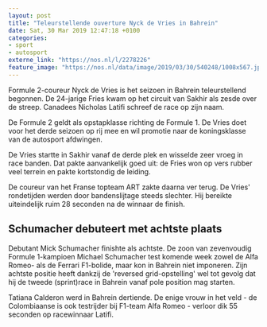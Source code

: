 ```yaml
---
layout: post
title: "Teleurstellende ouverture Nyck de Vries in Bahrein"
date: Sat, 30 Mar 2019 12:47:18 +0100
categories: 
- sport 
- autosport 
externe_link: "https://nos.nl/l/2278226"
feature_image: "https://nos.nl/data/image/2019/03/30/540248/1008x567.jpg"
---
```


<p>Formule 2-coureur Nyck de Vries is het seizoen in Bahrein teleurstellend begonnen. De 24-jarige Fries kwam op het circuit van Sakhir als zesde over de streep. Canadees Nicholas Latifi schreef de race op zijn naam.</p>
<p>De Formule 2 geldt als opstapklasse richting de Formule 1. De Vries doet voor het derde seizoen op rij mee en wil promotie naar de koningsklasse van de autosport afdwingen.</p>
<p>De Vries startte in Sakhir vanaf de derde plek en wisselde zeer vroeg in race banden. Dat pakte aanvankelijk goed uit: de Fries won op vers rubber veel terrein en pakte kortstondig de leiding.</p>
<p>De coureur van het Franse topteam ART zakte daarna ver terug. De Vries' rondetijden werden door bandenslijtage steeds slechter. Hij bereikte uiteindelijk ruim 28 seconden na de winnaar de finish.</p>
<h2>Schumacher debuteert met achtste plaats</h2>
<p>Debutant Mick Schumacher finishte als achtste. De zoon van zevenvoudig Formule 1-kampioen Michael Schumacher test komende week zowel de Alfa Romeo- als de Ferrari F1-bolide, maar kon in Bahrein niet imponeren. Zijn achtste positie heeft dankzij de 'reversed grid-opstelling' wel tot gevolg dat hij de tweede (sprint)race in Bahrein vanaf pole position mag starten.</p>
<p>Tatiana Calderon werd in Bahrein dertiende. De enige vrouw in het veld - de Colombiaanse is ook testrijder bij F1-team Alfa Romeo - verloor dik 55 seconden op racewinnaar Latifi.</p>
